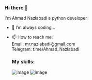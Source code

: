 ### Hi there 👋


I'm Ahmad Nazlabadi a python developer


- 🔭 I’m always coding...
- 📫 How to reach me: <br>
Email:
 mr.nazlabadi@gmail.com <br>
Telegram: t.me/Ahmad_Nazlabadi

   <h3>My skills:</h3>

  ![image](https://github.com/AhmadNazl/AhmadNazl/assets/69329674/7c8627b3-3d85-4c36-8c9a-8b732d20253a)
  ![image](https://github.com/AhmadNazl/AhmadNazl/assets/69329674/b533a66f-508b-41dc-b4ce-6bc488181d76)

  




